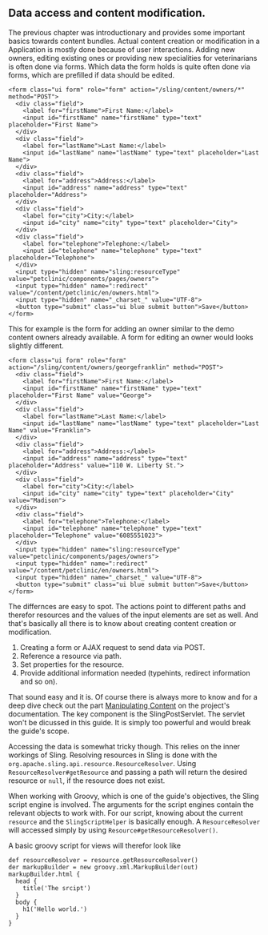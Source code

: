 ## Data access and content modification.

The previous chapter was introductionary and provides some important basics towards content bundles. Actual content creation or modification in a Application is mostly done because of user interactions. Adding new owners, editing existing ones or providing new specialities for veterinarians is often done via forms. Which data the form holds is quite often done via forms, which are prefilled if data should be edited.

    <form class="ui form" role="form" action="/sling/content/owners/*" method="POST">
      <div class="field">
        <label for="firstName">First Name:</label>
        <input id="firstName" name="firstName" type="text" placeholder="First Name">
      </div>
      <div class="field">
        <label for="lastName">Last Name:</label>
        <input id="lastName" name="lastName" type="text" placeholder="Last Name">
      </div>
      <div class="field">
        <label for="address">Address:</label>
        <input id="address" name="address" type="text" placeholder="Address">
      </div>
      <div class="field">
        <label for="city">City:</label>
        <input id="city" name="city" type="text" placeholder="City">
      </div>
      <div class="field">
        <label for="telephone">Telephone:</label>
        <input id="telephone" name="telephone" type="text" placeholder="Telephone">
      </div>
      <input type="hidden" name="sling:resourceType" value="petclinic/components/pages/owners">
      <input type="hidden" name=":redirect" value="/content/petclinic/en/owners.html">
      <input type="hidden" name="_charset_" value="UTF-8">
      <button type="submit" class="ui blue submit button">Save</button>
    </form>

This for example is the form for adding an owner similar to the demo content owners already available. A form for editing an owner would looks slightly different.

    <form class="ui form" role="form" action="/sling/content/owners/georgefranklin" method="POST">
      <div class="field">
        <label for="firstName">First Name:</label>
        <input id="firstName" name="firstName" type="text" placeholder="First Name" value="George">
      </div>
      <div class="field">
        <label for="lastName">Last Name:</label>
        <input id="lastName" name="lastName" type="text" placeholder="Last Name" value="Franklin">
      </div>
      <div class="field">
        <label for="address">Address:</label>
        <input id="address" name="address" type="text" placeholder="Address" value="110 W. Liberty St.">
      </div>
      <div class="field">
        <label for="city">City:</label>
        <input id="city" name="city" type="text" placeholder="City" value="Madison">
      </div>
      <div class="field">
        <label for="telephone">Telephone:</label>
        <input id="telephone" name="telephone" type="text" placeholder="Telephone" value="6085551023">
      </div>
      <input type="hidden" name="sling:resourceType" value="petclinic/components/pages/owners">
      <input type="hidden" name=":redirect" value="/content/petclinic/en/owners.html">
      <input type="hidden" name="_charset_" value="UTF-8">
      <button type="submit" class="ui blue submit button">Save</button>
    </form>

The differnces are easy to spot. The actions point to different paths and therefor resources and the values of the input elements are set as well. And that's basically all there is to know about creating content creation or modification.

1. Creating a form or AJAX request to send data via POST.
2. Reference a resource via path.
3. Set properties for the resource.
4. Provide additional information needed (typehints, redirect information and so on).

That sound easy and it is. Of course there is always more to know and for a deep dive check out the part [Manipulating Content](http://sling.apache.org/documentation/bundles/manipulating-content-the-slingpostservlet-servlets-post.html) on the project's documentation. The key component is the SlingPostServlet. The servlet won't be dicussed in this guide. It is simply too powerful and would break the guide's scope.

Accessing the data is somewhat tricky though. This relies on the inner workings of Sling. Resolving resources in Sling is done with the ```org.apache.sling.api.resource.ResourceResolver```. Using ```ResourceResolver#getResource``` and passing a path will return the desired resource or ```null```, if the resource does not exist.

When working with Groovy, which is one of the guide's objectives, the Sling script engine is involved. The arguments for the script engines contain the relevant objects to work with. For our script, knowing about the current ```resource``` and the ```SlingScriptHelper``` is basically enough. A ```ResourceResolver``` will accessed simply by using ```Resource#getResourceResolver()```.

A basic groovy script for views will therefor look like

    def resourceResolver = resource.getResourceResolver()
    der markupBuilder = new groovy.xml.MarkupBuilder(out)
    markupBuilder.html {
      head {
        title('The srcipt')
      }
      body {
        h1('Hello world.')
      }
    }





